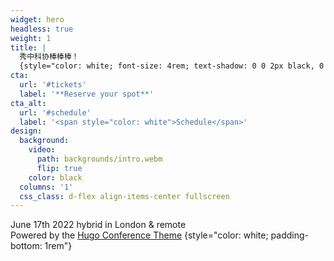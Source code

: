 ```yaml
---
widget: hero
headless: true
weight: 1
title: |
  秀中科协棒棒棒！
  {style="color: white; font-size: 4rem; text-shadow: 0 0 2px black, 0 0 2px black, 0 0 2px black, 0 0 2px black;"}
cta:
  url: '#tickets'
  label: '**Reserve your spot**'
cta_alt:
  url: '#schedule'
  label: '<span style="color: white">Schedule</span>'
design:
  background:
    video:
      path: backgrounds/intro.webm
      flip: true
    color: black
  columns: '1'
  css_class: d-flex align-items-center fullscreen
---
```


June 17th 2022 hybrid in London & remote  
Powered by the [Hugo Conference Theme](https://wowchemy.com/hugo-themes/)
{style="color: white; padding-bottom: 1rem"}
